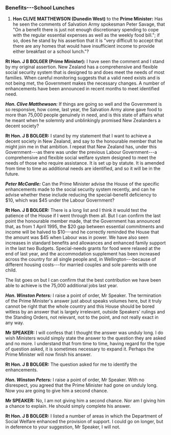 ### Benefits---School Lunches

1. **Hon CLIVE MATTHEWSON (Dunedin West)** to the **Prime Minister:** Has he seen the comments of Salvation Army spokesman Peter Savage, that "On a benefit there is just not enough discretionary spending to cope with the regular essential expenses as well as the weekly food bill."; if so, does he stand by his assertion that it is "very difficult to accept that there are any homes that would have insufficient income to provide either breakfast or a school lunch."?

**Rt Hon. J B BOLGER (Prime Minister):** I have seen the comment and I stand by my original assertion. New Zealand has a comprehensive and flexible social security system that is designed to and does meet the needs of most families. When careful monitoring suggests that a valid need exists and is not being met, the Government makes the necessary changes. A number of enhancements have been announced in recent months to meet identified need.

***Hon. Clive Matthewson:*** If things are going so well and the Government is so responsive, how come, last year, the Salvation Army alone gave food to more than 75,000 people genuinely in need, and is this state of affairs what he meant when he solemnly and unblinkingly promised New Zealanders a decent society?

**Rt Hon. J B BOLGER:** I stand by my statement that I want to achieve a decent society in New Zealand, and say to the honourable member that he might join me in that ambition. I repeat that New Zealand has, under this Government---as there was under the previous Labour Government---a comprehensive and flexible social welfare system designed to meet the needs of those who require assistance. It is set up by statute. It is amended from time to time as additional needs are identified, and so it will be in the future.

***Peter McCardle:*** Can the Prime Minister advise the House of the specific enhancements made to the social security system recently, and can he advise whether these include reducing the special-benefit deficiency to $10, which was $45 under the Labour Government?

**Rt Hon. J B BOLGER:** There is a long list and I think it would test the patience of the House if I went through them all. But I can confirm the last point the honourable member made, that the Government has announced that, as from 1 April 1995, the $20 gap between essential commitments and income will be halved to $10---and he correctly reminded the House that the amount was $45 when Labour was in power. We have also seen increases in standard benefits and allowances and enhanced family support in the last two Budgets. Special-needs grants for food were relaxed at the end of last year, and the accommodation supplement has been increased across the country for all single people and, in Wellington---because of different housing costs---for married couples and sole parents with one child.
<!--798-->
The list goes on but I can confirm that the best contribution we have been able to achieve is the 75,000 additional jobs last year.

***Hon. Winston Peters:*** I raise a point of order, Mr Speaker. The termination of the Prime Minister's answer just about speaks volumes here, but it truly cannot be right that the whole country and this House should be bored witless by an answer that is largely irrelevant, outside Speakers' rulings and the Standing Orders, not relevant, not to the point, and not really exact in any way.

**Mr SPEAKER:** I will confess that I thought the answer was unduly long. I do wish Ministers would simply state the answer to the question they are asked and no more. I understand that from time to time, having regard for the type of question asked, it is sometimes necessary to expand it. Perhaps the Prime Minister will now finish his answer.

**Rt Hon. J B BOLGER:** The question asked for me to identify the enhancements.

***Hon. Winston Peters:*** I raise a point of order, Mr Speaker. With no disrespect, you agreed that the Prime Minister had gone on unduly long. Now you are going to give him a second chance.

**Mr SPEAKER:** No, I am not giving him a second chance. Nor am I giving him a chance to explain. He should simply complete his answer.

**Rt Hon. J B BOLGER:** I listed a number of areas in which the Department of Social Welfare enhanced the provision of support. I could go on longer, but in deference to your suggestion, Mr Speaker, I will not.